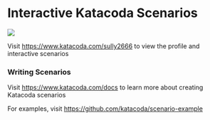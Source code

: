 # Interactive Katacoda Scenarios

[![](http://shields.katacoda.com/katacoda/sully2666/count.svg)](https://www.katacoda.com/sully2666 "Get your profile on Katacoda.com")

Visit https://www.katacoda.com/sully2666 to view the profile and interactive scenarios

### Writing Scenarios
Visit https://www.katacoda.com/docs to learn more about creating Katacoda scenarios

For examples, visit https://github.com/katacoda/scenario-example
